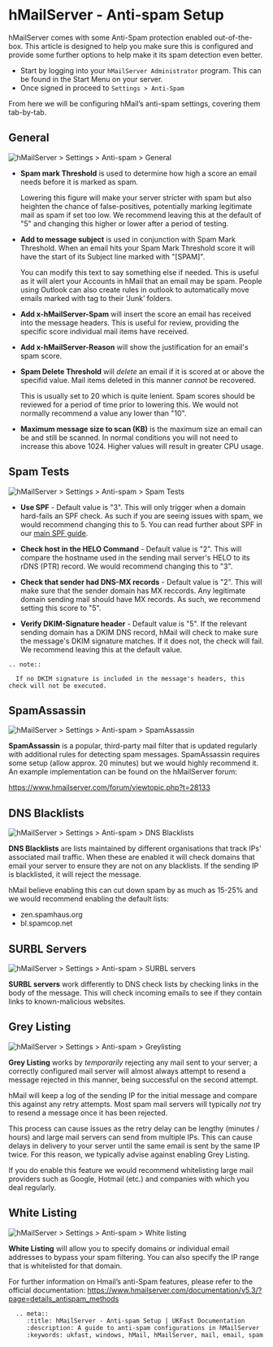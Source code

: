 # hMailServer - Anti-spam Setup

hMailServer comes with some Anti-Spam protection enabled out-of-the-box. This article is designed to help you make sure this is configured and provide some further options to help make it its spam detection even better.

- Start by logging into your `hMailServer Administrator` program. This can be found in the Start Menu on your server. 
- Once signed in proceed to
`Settings > Anti-Spam`

From here we will be configuring hMail’s anti-spam settings, covering them tab-by-tab.

## General

![hMailServer > Settings > Anti-spam > General](files/antispam/general.png)

- **Spam mark Threshold** is used to determine how high a score an email needs before it is marked as spam. 

  Lowering this figure will make your server stricter with spam but also heighten the chance of false-positives, potentially marking legitimate mail as spam if set too low. We recommend leaving this at the default of "5" and changing this higher or lower after a period of testing.

- **Add to message subject** is used in conjunction with Spam Mark Threshold. When an email hits your Spam Mark Threshold score it will have the start of its Subject line marked with "[SPAM]". 

  You can modify this text to say something else if needed. This is useful as it will alert your Accounts in hMail that an email may be spam. People using Outlook can also create rules in outlook to automatically move emails marked with tag to their ‘Junk’ folders.

- **Add x-hMailServer-Spam** will insert the score an email has received into the message headers. This is useful for review, providing the specific score individual mail items have received.

- **Add x-hMailServer-Reason** will show the justification for an email's spam score.

- **Spam Delete Threshold** will _delete_ an email if it is scored at or above the specifid value. Mail items deleted in this manner _cannot_ be recovered. 

  This is usually set to 20 which is quite lenient. Spam scores should be reviewed for a period of time prior to lowering this. We would not normally recommend a value any lower than "10".

- **Maximum message size to scan (KB)** is the maximum size an email can be and still be scanned. In normal conditions you will not need to increase this above 1024. Higher values will result in greater CPU usage. 


## Spam Tests

![hMailServer > Settings > Anti-spam > Spam Tests](files/antispam/spamtests.png)

- **Use SPF** - Default value is "3". This will only trigger when a domain hard-fails an SPF check. As such if you are seeing issues with spam, we would recommend changing this to 5. You can read further about SPF in our [main SPF guide](/operatingsystems/linux/mail/spf.html).

- **Check host in the HELO Command** - Default value is "2". This will compare the hostname used in the sending mail server's HELO to its rDNS (PTR) record. We would recommend changing this to "3".

- **Check that sender had DNS-MX records** - Default value is "2". This will make sure that the sender domain has MX reccords. Any legitimate domain sending mail should have MX records. As such, we recommend setting this score to "5".

- **Verify DKIM-Signature header** - Default value is "5". If the relevant sending domain has a DKIM DNS record, hMail will check to make sure the message's DKIM signature matches. If it does not, the check will fail. We recommend leaving this at the default value.

```eval_rst
.. note::

  If no DKIM signature is included in the message's headers, this check will not be executed.

```

## SpamAssassin

![hMailServer > Settings > Anti-spam > SpamAssassin](files/antispam/spamassassin.png)

**SpamAssassin** is a popular, third-party mail filter that is updated regularly with additional rules for detecting spam messages. SpamAssassin requires some setup (allow approx. 20 minutes) but we would highly recommend it. An example implementation can be found on the hMailServer forum:

https://www.hmailserver.com/forum/viewtopic.php?t=28133

## DNS Blacklists

![hMailServer > Settings > Anti-spam > DNS Blacklists](files/antispam/dnsblacklists.png)

**DNS Blacklists** are lists maintained by different organisations that track IPs' associated mail traffic. When these are enabled it will check domains that email your server to ensure they are not on any blacklists. If the sending IP is blacklisted, it will reject the message. 

hMail believe enabling this can cut down spam by as much as 15-25% and we would recommend enabling the default lists:

- zen.spamhaus.org
- bl.spamcop.net

## SURBL Servers

![hMailServer > Settings > Anti-spam > SURBL servers](files/antispam/surbl.png)

**SURBL servers** work differently to DNS check lists by checking links in the body of the message. This will check incoming emails to see if they contain links to known-malicious websites. 

## Grey Listing

![hMailServer > Settings > Anti-spam > Greylisting](files/antispam/greylisting.png)

**Grey Listing** works by _temporarily_ rejecting any mail sent to your server; a correctly configured mail server will almost always attempt to resend a message rejected in this manner, being successful on the second attempt. 

hMail will keep a log of the sending IP for the initial message and compare this against any retry attempts. Most spam mail servers will typically _not_ try to resend a message once it has been rejected. 

This process can cause issues as the retry delay can be lengthy (minutes / hours) and large mail servers can send from multiple IPs. This can cause delays in delivery to your server until the same email is sent by the same IP twice. For this reason, we typically advise against enabling Grey Listing. 

If you do enable this feature we would recommend whitelisting large mail providers such as Google, Hotmail (etc.) and companies with which you deal regularly.

## White Listing

![hMailServer > Settings > Anti-spam > White listing](files/antispam/whitelisting.png)

**White Listing** will allow you to specify domains or individual email addresses to bypass your spam filtering. You can also specify the IP range that is whitelisted for that domain.

For further information on Hmail’s anti-Spam features, please refer to the official documentation:
https://www.hmailserver.com/documentation/v5.3/?page=details_antispam_methods

```eval_rst
  .. meta::
     :title: hMailServer - Anti-spam Setup | UKFast Documentation
     :description: A guide to anti-spam configurations in hMailServer
     :keywords: ukfast, windows, hMail, hMailServer, mail, email, spam
